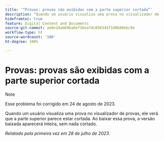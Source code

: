 ```yaml
---
title: '“Provas: provas são exibidas com a parte superior cortada”'
description: “Quando um usuário visualiza uma prova no visualizador de provas, ele verá que a parte superior parece estar cortada. Ao baixar essa prova, a versão baixada aparecerá inteira, sem nada cortado. ”
hidefromtoc: true
feature: Digital Content and Documents
source-git-commit: ae8e1dab69ba6ef16ea7dc056345f140b80ebc9e
workflow-type: ht
source-wordcount: '100'
ht-degree: 100%

---
```



# Provas: provas são exibidas com a parte superior cortada

<!--WF and WFP TOCs-->

>[!NOTE]
>
>Esse problema foi corrigido em 24 de agosto de 2023.

Quando um usuário visualiza uma prova no visualizador de provas, ele verá que a parte superior parece estar cortada. Ao baixar essa prova, a versão baixada aparecerá inteira, sem nada cortado. 

_Relatado pela primeira vez em 28 de julho de 2023._

